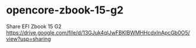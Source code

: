 # opencore-zbook-15-g2
Share EFI Zbook 15 G2
https://drive.google.com/file/d/13GJuk4qlJwFBKlBWMHHcdxInApcGb0O5/view?usp=sharing
